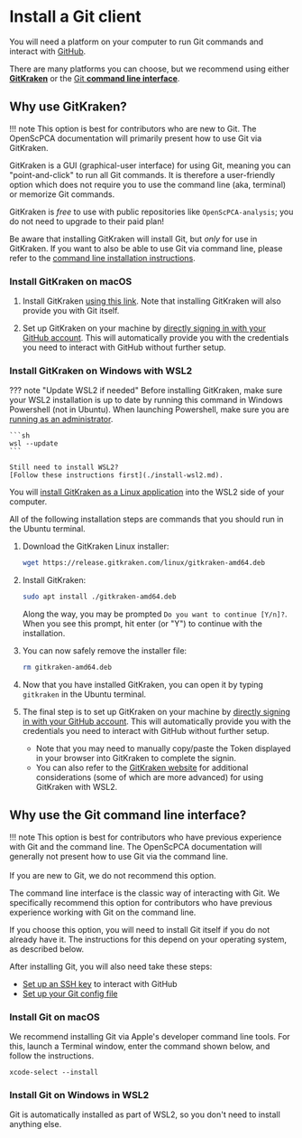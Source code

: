 # Install a Git client

You will need a platform on your computer to run Git commands and interact with [GitHub](https://github.com).

There are many platforms you can choose, but we recommend using either [**GitKraken**](https://www.gitkraken.com/) or the [Git **command line interface**](https://git-scm.com/book/en/v2/Getting-Started-The-Command-Line).

## Why use GitKraken?

!!! note
    This option is best for contributors who are new to Git.
    The OpenScPCA documentation will primarily present how to use Git via GitKraken.

GitKraken is a GUI (graphical-user interface) for using Git, meaning you can "point-and-click" to run all Git commands.
It is therefore a user-friendly option which does not require you to use the command line (aka, terminal) or memorize Git commands.

GitKraken is _free_ to use with public repositories like `OpenScPCA-analysis`; you do not need to upgrade to their paid plan!

Be aware that installing GitKraken will install Git, but _only_ for use in GitKraken.
If you want to also be able to use Git via command line, please refer to the [command line installation instructions](#why-use-the-git-command-line-interface).

### Install GitKraken on macOS

1. Install GitKraken [using this link](https://www.gitkraken.com/download).
Note that installing GitKraken will also provide you with Git itself.

1. Set up GitKraken on your machine by [directly signing in with your GitHub account](https://help.gitkraken.com/gitkraken-client/github-gitkraken-client/#sign-in-with-github).
This will automatically provide you with the credentials you need to interact with GitHub without further setup.

### Install GitKraken on Windows with WSL2

??? note "Update WSL2 if needed"
    Before installing GitKraken, make sure your WSL2 installation is up to date by running this command in Windows Powershell (not in Ubuntu).
    When launching Powershell, make sure you are [running as an administrator](https://learn.microsoft.com/en-us/powershell/scripting/windows-powershell/starting-windows-powershell?view=powershell-7.4#with-administrative-privileges-run-as-administrator).

    ```sh
    wsl --update
    ```

    Still need to install WSL2?
    [Follow these instructions first](./install-wsl2.md).

You will [install GitKraken as a Linux application](https://help.gitkraken.com/gitkraken-client/how-to-install/#deb) into the WSL2 side of your computer.

All of the following installation steps are commands that you should run in the Ubuntu terminal.


1. Download the GitKraken Linux installer:

    ```sh
    wget https://release.gitkraken.com/linux/gitkraken-amd64.deb
    ```

1. Install GitKraken:

    ```sh
    sudo apt install ./gitkraken-amd64.deb
    ```

    Along the way, you may be prompted `Do you want to continue [Y/n]?`.
    When you see this prompt, hit enter (or "Y") to continue with the installation.

1. You can now safely remove the installer file:

    ```sh
    rm gitkraken-amd64.deb
    ```

1. Now that you have installed GitKraken, you can open it by typing `gitkraken` in the Ubuntu terminal.

1. The final step is to set up GitKraken on your machine by [directly signing in with your GitHub account](https://help.gitkraken.com/gitkraken-client/github-gitkraken-client/#sign-in-with-github).
This will automatically provide you with the credentials you need to interact with GitHub without further setup.
    - Note that you may need to manually copy/paste the Token displayed in your browser into GitKraken to complete the signin.
    - You can also refer to the [GitKraken website](https://help.gitkraken.com/gitkraken-client/windows-subsystem-for-linux) for additional considerations (some of which are more advanced) for using GitKraken with WSL2.



## Why use the Git command line interface?

!!! note
    This option is best for contributors who have previous experience with Git and the command line.
    The OpenScPCA documentation will generally not present how to use Git via the command line.<br><br>
    If you are new to Git, we do not recommend this option.

The command line interface is the classic way of interacting with Git.
We specifically recommend this option for contributors who have previous experience working with Git on the command line.

If you choose this option, you will need to install Git itself if you do not already have it.
The instructions for this depend on your operating system, as described below.

After installing Git, you will also need take these steps:

- [Set up an SSH key](https://docs.github.com/en/authentication/connecting-to-github-with-ssh) to interact with GitHub
- [Set up your Git config file](https://git-scm.com/book/en/v2/Getting-Started-First-Time-Git-Setup)

### Install Git on macOS

We recommend installing Git via Apple's developer command line tools.
For this, launch a Terminal window, enter the command shown below, and follow the instructions.

```
xcode-select --install
```

### Install Git on Windows in WSL2

Git is automatically installed as part of WSL2, so you don't need to install anything else.
